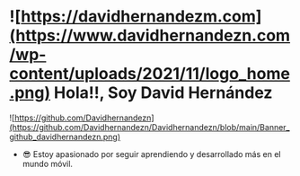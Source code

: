 # ![https://davidhernandezm.com](https://www.davidhernandezn.com/wp-content/uploads/2021/11/logo_home.png) Hola!!, Soy David Hernández
![https://github.com/Davidhernandezn](https://github.com/Davidhernandezn/Davidhernandezn/blob/main/Banner_github_davidhernandezn.png)

- 😎 Estoy apasionado por seguir aprendiendo y desarrollado más en el mundo móvil.

<!---
Davidhernandezn/Davidhernandezn is a ✨ special ✨ repository because its `README.md` (this file) appears on your GitHub profile.
You can click the Preview link to take a look at your changes.
--->
